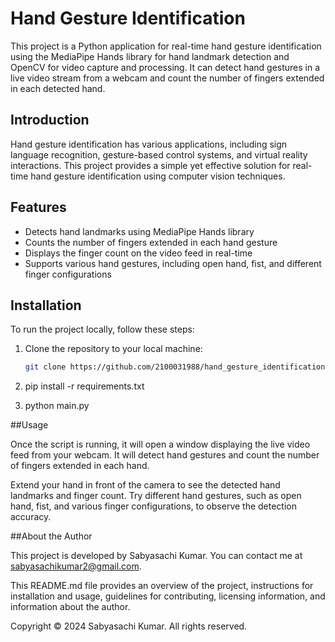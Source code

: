 # Hand Gesture Identification

This project is a Python application for real-time hand gesture identification using the MediaPipe Hands library for hand landmark detection and OpenCV for video capture and processing. It can detect hand gestures in a live video stream from a webcam and count the number of fingers extended in each detected hand.

## Introduction

Hand gesture identification has various applications, including sign language recognition, gesture-based control systems, and virtual reality interactions. This project provides a simple yet effective solution for real-time hand gesture identification using computer vision techniques.

## Features

- Detects hand landmarks using MediaPipe Hands library
- Counts the number of fingers extended in each hand gesture
- Displays the finger count on the video feed in real-time
- Supports various hand gestures, including open hand, fist, and different finger configurations

## Installation

To run the project locally, follow these steps:

1. Clone the repository to your local machine:

   ```bash
   git clone https://github.com/2100031988/hand_gesture_identification.git

2. pip install -r requirements.txt
3. python main.py

##Usage

Once the script is running, it will open a window displaying the live video feed from your webcam. It will detect hand gestures and count the number of fingers extended in each hand.

Extend your hand in front of the camera to see the detected hand landmarks and finger count.
Try different hand gestures, such as open hand, fist, and various finger configurations, to observe the detection accuracy.

##About the Author

This project is developed by Sabyasachi Kumar. You can contact me at sabyasachikumar2@gmail.com.


This README.md file provides an overview of the project, instructions for installation and usage, guidelines for contributing, licensing information, and information about the author.

Copyright
© 2024 Sabyasachi Kumar. All rights reserved.




